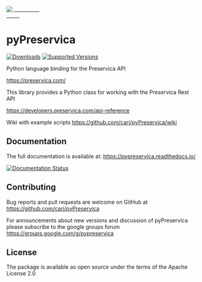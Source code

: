 <span>
<pre>
    <a href="https://pypreservica.readthedocs.io/">
        <img src="https://github.com/carj/pyPreservica/blob/master/docs/images/logo1.JPG" align="left" />
    </a>
</pre>
</span>

# pyPreservica


[![Downloads](https://pepy.tech/badge/pyPreservica/month)](https://pepy.tech/project/pyPreservica/month)
[![Supported Versions](https://img.shields.io/pypi/pyversions/pyPreservica.svg)](https://pypi.org/project/pyPreservica)


Python language binding for the Preservica API

https://preservica.com/

This library provides a Python class for working with the Preservica Rest API

https://developers.preservica.com/api-reference

Wiki with example scripts https://github.com/carj/pyPreservica/wiki

## Documentation

The full documentation is available at: https://pypreservica.readthedocs.io/

[![Documentation Status](https://readthedocs.org/projects/pypreservica/badge/?version=latest)](https://pypreservica.readthedocs.io/en/latest/?badge=latest)

## Contributing

Bug reports and pull requests are welcome on GitHub at https://github.com/carj/pyPreservica

For announcements about new versions and discussion of pyPreservica please subscribe to the google groups
forum https://groups.google.com/g/pypreservica

## License

The package is available as open source under the terms of the Apache License 2.0
